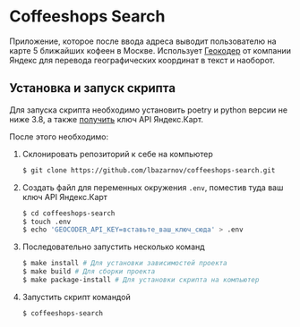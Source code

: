 # Coffeeshops Search

Приложение, которое после ввода адреса выводит пользователю на карте 5 ближайших кофеен в Москве. Использует [Геокодер](https://yandex.ru/dev/maps/geocoder/) от компании Яндекс для перевода географических координат в текст и наоборот.

## Установка и запуск скрипта

Для запуска скрипта необходимо установить poetry и python версии не ниже 3.8, а также [получить](https://yandex.ru/dev/maps/jsapi/doc/2.1/quick-start/index.html#get-api-key) ключ API Яндекс.Карт.

После этого необходимо:

1. Склонировать репозиторий к себе на компьютер

    ```bash
    $ git clone https://github.com/lbazarnov/coffeeshops-search.git
    ```

2. Создать файл для переменных окружения `.env`, поместив туда ваш ключ API Яндекс.Карт

    ```bash
    $ сd coffeeshops-search
    $ touch .env
    $ echo 'GEOCODER_API_KEY=вставьте_ваш_ключ_сюда' > .env
    ```

3. Последовательно запустить несколько команд

    ```bash
    $ make install # Для установки зависимостей проекта
    $ make build # Для сборки проекта
    $ make package-install # Для установки скрипта на компьютер
    ```

4. Запустить скрипт командой

    ```bash
    $ coffeeshops-search
    ```
